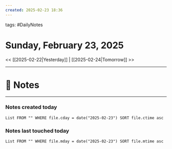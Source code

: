 ```yaml
---
created: 2025-02-23 18:36
---
```

tags: #DailyNotes

# Sunday, February 23, 2025

<< [[2025-02-22|Yesterday]] | [[2025-02-24|Tomorrow]] >>

---
# 📝 Notes





---
### Notes created today
```dataview
List FROM "" WHERE file.cday = date("2025-02-23") SORT file.ctime asc
```

### Notes last touched today
```dataview
List FROM "" WHERE file.mday = date("2025-02-23") SORT file.mtime asc
```